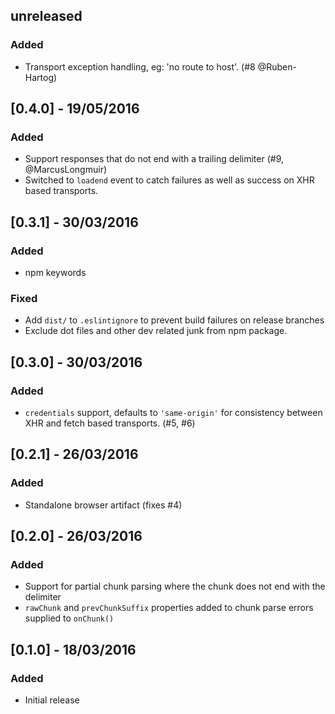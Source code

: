 ## unreleased
### Added
- Transport exception handling, eg: 'no route to host'. (#8 @Ruben-Hartog)

## [0.4.0] - 19/05/2016
### Added
- Support responses that do not end with a trailing delimiter (#9, @MarcusLongmuir)
- Switched to `loadend` event to catch failures as well as success on XHR based transports.

## [0.3.1] - 30/03/2016
### Added
- npm keywords

### Fixed
- Add `dist/` to `.eslintignore` to prevent build failures on release branches
- Exclude dot files and other dev related junk from npm package.

## [0.3.0] - 30/03/2016
### Added
- `credentials` support, defaults to `'same-origin'` for consistency between XHR and fetch based transports. (#5, #6)

## [0.2.1] - 26/03/2016
### Added
- Standalone browser artifact (fixes #4)

## [0.2.0] - 26/03/2016
### Added
- Support for partial chunk parsing where the chunk does not end with the delimiter
- `rawChunk` and `prevChunkSuffix` properties added to chunk parse errors supplied to `onChunk()`

## [0.1.0] - 18/03/2016
### Added
- Initial release

